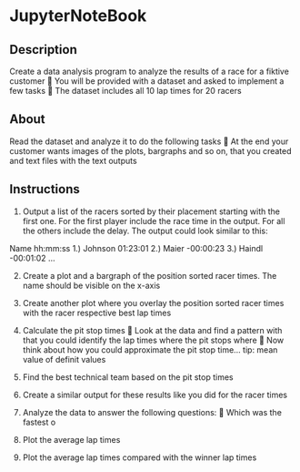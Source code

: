 # JupyterNoteBook 

## Description 

Create a data analysis program to analyze the results of a
race for a fiktive customer
 You will be provided with a dataset and asked to
implement a few tasks
 The dataset includes all 10 lap times for 20 racers

## About 

Read the dataset and analyze it to do the following tasks
 At the end your customer wants images of the plots,
bargraphs and so on, that you created and text files with
the text outputs

## Instructions 

1. Output a list of the racers sorted by their placement
starting with the first one. For the first player include
the race time in the output. For all the others include
the delay. The output could look similar to this:

Name hh:mm:ss
1.) Johnson 01:23:01
2.) Maier -00:00:23
3.) Haindl -00:01:02
…

2. Create a plot and a bargraph of the position sorted
racer times. The name should be visible on the x-axis

3. Create another plot where you overlay the position
sorted racer times with the racer respective best lap
times

4. Calculate the pit stop times
 Look at the data and find a pattern with that you
could identify the lap times where the pit stops
where
 Now think about how you could approximate the pit
stop time… tip: mean value of definit values

5. Find the best technical team based on the pit stop times

6. Create a similar output for these results like you did for
the racer times

7. Analyze the data to answer the following questions:
 Which was the fastest o

8. Plot the average lap times

9. Plot the average lap times compared with the winner
lap times
